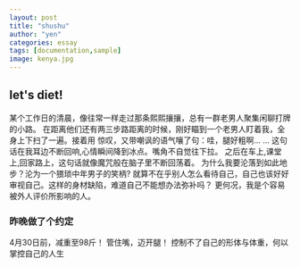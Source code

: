 ```yaml
---
layout: post
title: "shushu"
author: "yen"
categories: essay
tags: [documentation,sample]
image: kenya.jpg
---
```

## let's diet!  
某个工作日的清晨，像往常一样走过那条熙熙攘攘，总有一群老男人聚集闲聊打牌的小路。
在距离他们还有两三步路距离的时候，刚好瞄到一个老男人盯着我，全身上下扫了一遍。接着用
惊叹，又带嘲讽的语气嚷了句：哇，腿好粗啊... ...
这句话在我耳边不断回响,心情瞬间降到冰点。嘴角不自觉往下拉。
之后在车上,课堂上,回家路上，这句话就像魔咒般在脑子里不断回荡着。
为什么我要沦落到如此地步？沦为一个猥琐中年男子的笑柄?
就算不在乎别人怎么看待自己，自己也该好好审视自己。这样的身材缺陷，难道自己不能想办法弥补吗？
更何况，我是个容易被外人评价所影响的人。

### 昨晚做了个约定
4月30日前，减重至98斤！
管住嘴，迈开腿！
控制不了自己的形体与体重，何以掌控自己的人生
